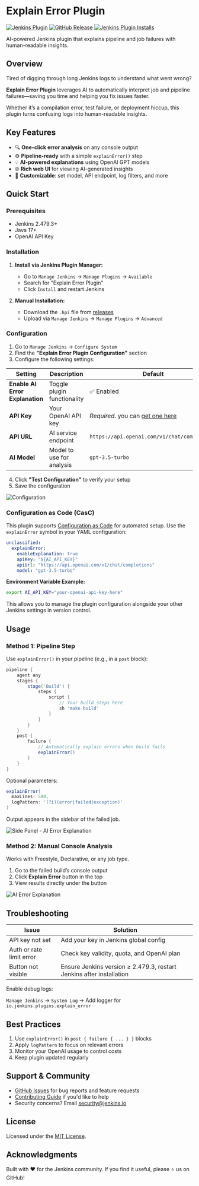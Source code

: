# Explain Error Plugin

[![Jenkins Plugin](https://img.shields.io/jenkins/plugin/v/explain-error.svg)](https://plugins.jenkins.io/explain-error/)
[![GitHub Release](https://img.shields.io/github/release/jenkinsci/explain-error-plugin.svg?label=changelog)](https://github.com/jenkinsci/explain-error-plugin/releases/latest)
[![Jenkins Plugin Installs](https://img.shields.io/jenkins/plugin/i/explain-error.svg?color=blue)](https://plugins.jenkins.io/explain-error/)

AI-powered Jenkins plugin that explains pipeline and job failures with human-readable insights.

## Overview

Tired of digging through long Jenkins logs to understand what went wrong?

**Explain Error Plugin** leverages AI to automatically interpret job and pipeline failures—saving you time and helping you fix issues faster.

Whether it’s a compilation error, test failure, or deployment hiccup, this plugin turns confusing logs into human-readable insights.

## Key Features

* 🔍 **One-click error analysis** on any console output
* ⚙️ **Pipeline-ready** with a simple `explainError()` step
* 💡 **AI-powered explanations** using OpenAI GPT models
* 🌐 **Rich web UI** for viewing AI-generated insights
* 🎯 **Customizable**: set model, API endpoint, log filters, and more

## Quick Start

### Prerequisites

- Jenkins 2.479.3+
- Java 17+
- OpenAI API Key

### Installation

1. **Install via Jenkins Plugin Manager:**
   - Go to `Manage Jenkins` → `Manage Plugins` → `Available`
   - Search for "Explain Error Plugin"
   - Click `Install` and restart Jenkins

2. **Manual Installation:**
   - Download the `.hpi` file from [releases](https://github.com/jenkinsci/explain-error-plugin/releases)
   - Upload via `Manage Jenkins` → `Manage Plugins` → `Advanced`

### Configuration

1. Go to `Manage Jenkins` → `Configure System`
2. Find the **"Explain Error Plugin Configuration"** section
3. Configure the following settings:

| Setting | Description | Default |
|---------|-------------|---------|
| **Enable AI Error Explanation** | Toggle plugin functionality | ✅ Enabled |
| **API Key** | Your OpenAI API key | *Required*. you can [get one here](https://platform.openai.com/settings) |
| **API URL** | AI service endpoint | `https://api.openai.com/v1/chat/completions` |
| **AI Model** | Model to use for analysis | `gpt-3.5-turbo` |

4. Click **"Test Configuration"** to verify your setup
5. Save the configuration

![Configuration](docs/images/configuration.png)

### Configuration as Code (CasC)

This plugin supports [Configuration as Code](https://plugins.jenkins.io/configuration-as-code/) for automated setup. Use the `explainError` symbol in your YAML configuration:

```yaml
unclassified:
  explainError:
    enableExplanation: true
    apiKey: "${AI_API_KEY}"
    apiUrl: "https://api.openai.com/v1/chat/completions"
    model: "gpt-3.5-turbo"
```

**Environment Variable Example:**
```bash
export AI_API_KEY="your-openai-api-key-here"
```

This allows you to manage the plugin configuration alongside your other Jenkins settings in version control.

## Usage

### Method 1: Pipeline Step

Use `explainError()` in your pipeline (e.g., in a `post` block):

```groovy
pipeline {
    agent any
    stages {
        stage('Build') {
            steps {
                script {
                    // Your build steps here
                    sh 'make build'
                }
            }
        }
    }
    post {
        failure {
            // Automatically explain errors when build fails
            explainError()
        }
    }
}
```

Optional parameters:

```groovy
explainError(
  maxLines: 500,
  logPattern: '(?i)(error|failed|exception)'
)
```
Output appears in the sidebar of the failed job.

![Side Panel - AI Error Explanation](docs/images/side-panel.png)

### Method 2: Manual Console Analysis

Works with Freestyle, Declarative, or any job type.

1. Go to the failed build’s console output
2. Click **Explain Error** button in the top
3. View results directly under the button

![AI Error Explanation](docs/images/console-output.png)

## Troubleshooting

| Issue | Solution |
|-------|----------|
|API key not set	| Add your key in Jenkins global config |
|Auth or rate limit error| Check key validity, quota, and OpenAI plan |
|Button not visible	| Ensure Jenkins version ≥ 2.479.3, restart Jenkins after installation |

Enable debug logs:

`Manage Jenkins` → `System Log` → Add logger for `io.jenkins.plugins.explain_error`

## Best Practices

1. Use `explainError()` in `post { failure { ... } }` blocks
2. Apply `logPattern` to focus on relevant errors
3. Monitor your OpenAI usage to control costs
4. Keep plugin updated regularly

## Support & Community

- [GitHub Issues](https://github.com/jenkinsci/explain-error-plugin/issues) for bug reports and feature requests
- [Contributing Guide](CONTRIBUTING.md) if you'd like to help
- Security concerns? Email security@jenkins.io

## License

Licensed under the [MIT License](LICENSE.md).

## Acknowledgments

Built with ❤️ for the Jenkins community.
If you find it useful, please ⭐ us on GitHub!
